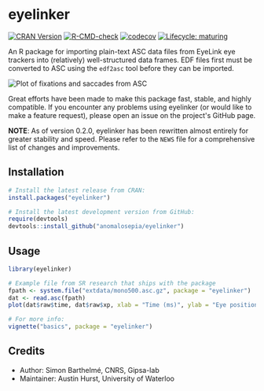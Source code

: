# eyelinker

<!-- badges: start -->
[![CRAN Version](http://www.r-pkg.org/badges/version/eyelinker)](https://CRAN.R-project.org/package=eyelinker)
[![R-CMD-check](https://github.com/a-hurst/eyelinker/workflows/R-CMD-check/badge.svg)](https://github.com/a-hurst/eyelinker/actions)
[![codecov](https://codecov.io/gh/a-hurst/eyelinker/branch/master/graph/badge.svg)](https://codecov.io/gh/a-hurst/eyelinker)
[![Lifecycle: maturing](https://img.shields.io/badge/lifecycle-maturing-blue.svg)](https://www.tidyverse.org/lifecycle/#maturing)
<!-- badges: end -->

An R package for importing plain-text ASC data files from EyeLink eye trackers into (relatively) well-structured data frames. EDF files first must be converted to ASC using the `edf2asc` tool before they can be imported.

![Plot of fixations and saccades from ASC](man/figures/ggplot_eye.png)

Great efforts have been made to make this package fast, stable, and highly compatible. If you encounter any problems using eyelinker (or would like to make a feature request), please open an issue on the project's GitHub page.

**NOTE**: As of version 0.2.0, eyelinker has been rewritten almost entirely for greater stability and speed. Please refer to the `NEWS` file for a comprehensive list of changes and improvements.

## Installation

```r
# Install the latest release from CRAN:
install.packages("eyelinker")

# Install the latest development version from GitHub:
require(devtools)
devtools::install_github("anomalosepia/eyelinker")
```

## Usage

```r
library(eyelinker)

# Example file from SR research that ships with the package
fpath <- system.file("extdata/mono500.asc.gz", package = "eyelinker")
dat <- read.asc(fpath)
plot(dat$raw$time, dat$raw$xp, xlab = "Time (ms)", ylab = "Eye position along x-axis (px)")

# For more info:
vignette("basics", package = "eyelinker")
```

## Credits

* Author: Simon Barthelmé, CNRS, Gipsa-lab
* Maintainer: Austin Hurst, University of Waterloo
